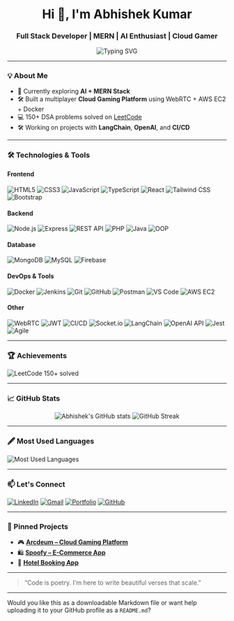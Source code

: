 <h1 align="center">Hi 👋, I'm Abhishek Kumar</h1>
<h3 align="center">Full Stack Developer | MERN | AI Enthusiast | Cloud Gamer</h3>

<p align="center">
  <img src="https://readme-typing-svg.demolab.com?font=Fira+Code&weight=500&size=22&pause=1000&center=true&vCenter=true&width=435&lines=I+build+Real-time+Apps+%F0%9F%92%BB;AI-powered+Web+Solutions+%F0%9F%96%A5%EF%B8%8F;Cloud+Gaming+Projects+%F0%9F%8E%AE+on+AWS" alt="Typing SVG" />
</p>

---

### 💡 About Me

- 🌱 Currently exploring **AI + MERN Stack**
- 🛠️ Built a multiplayer **Cloud Gaming Platform** using WebRTC + AWS EC2 + Docker  
- 💻 150+ DSA problems solved on [LeetCode](https://leetcode.com/u/user1737JS/)
- 🛠️ Working on projects with **LangChain**, **OpenAI**, and **CI/CD**

---


### 🛠️ Technologies & Tools

#### Frontend
<p align="left">
  <img alt="HTML5" src="https://img.shields.io/badge/HTML5-E34F26?logo=html5&logoColor=white" />
  <img alt="CSS3" src="https://img.shields.io/badge/CSS3-1572B6?logo=css3&logoColor=white" />
  <img alt="JavaScript" src="https://img.shields.io/badge/JavaScript-F7DF1E?logo=javascript&logoColor=black" />
  <img alt="TypeScript" src="https://img.shields.io/badge/TypeScript-3178C6?logo=typescript&logoColor=white" />
  <img alt="React" src="https://img.shields.io/badge/React-61DAFB?logo=react&logoColor=black" />
  <img alt="Tailwind CSS" src="https://img.shields.io/badge/Tailwind_CSS-06B6D4?logo=tailwind-css&logoColor=white" />
  <img alt="Bootstrap" src="https://img.shields.io/badge/Bootstrap-7952B3?logo=bootstrap&logoColor=white" />
</p>

#### Backend
<p align="left">
  <img alt="Node.js" src="https://img.shields.io/badge/Node.js-339933?logo=node.js&logoColor=white" />
  <img alt="Express" src="https://img.shields.io/badge/Express.js-000000?logo=express&logoColor=white" />
  <img alt="REST API" src="https://img.shields.io/badge/REST_API-000?logo=rest&logoColor=white" />
  <img alt="PHP" src="https://img.shields.io/badge/PHP-777BB4?logo=php&logoColor=white" />
  <img alt="Java" src="https://img.shields.io/badge/Java-007396?logo=java&logoColor=white" />
  <img alt="OOP" src="https://img.shields.io/badge/OOP-8A2BE2?logo=objectivec&logoColor=white" />
</p>

#### Database
<p align="left">
  <img alt="MongoDB" src="https://img.shields.io/badge/MongoDB-4EA94B?logo=mongodb&logoColor=white" />
  <img alt="MySQL" src="https://img.shields.io/badge/MySQL-4479A1?logo=mysql&logoColor=white" />
  <img alt="Firebase" src="https://img.shields.io/badge/Firebase-FFCA28?logo=firebase&logoColor=black" />
</p>

#### DevOps & Tools
<p align="left">
  <img alt="Docker" src="https://img.shields.io/badge/Docker-2496ED?logo=docker&logoColor=white" />
  <img alt="Jenkins" src="https://img.shields.io/badge/Jenkins-D24939?logo=jenkins&logoColor=white" />
  <img alt="Git" src="https://img.shields.io/badge/Git-F05032?logo=git&logoColor=white" />
  <img alt="GitHub" src="https://img.shields.io/badge/GitHub-181717?logo=github&logoColor=white" />
  <img alt="Postman" src="https://img.shields.io/badge/Postman-FF6C37?logo=postman&logoColor=white" />
  <img alt="VS Code" src="https://img.shields.io/badge/VS_Code-007ACC?logo=visual-studio-code&logoColor=white" />
  <img alt="AWS EC2" src="https://img.shields.io/badge/AWS_EC2-FF9900?logo=amazon-aws&logoColor=white" />
</p>

#### Other
<p align="left">
  <img alt="WebRTC" src="https://img.shields.io/badge/WebRTC-ECD53F?logo=webrtc&logoColor=black" />
  <img alt="JWT" src="https://img.shields.io/badge/JWT-000000?logo=json-web-tokens&logoColor=white" />
  <img alt="CI/CD" src="https://img.shields.io/badge/CI%2FCD-007ACC?logo=azure-devops&logoColor=white" />
  <img alt="Socket.io" src="https://img.shields.io/badge/Socket.io-010101?logo=socket.io&logoColor=white" />
  <img alt="LangChain" src="https://img.shields.io/badge/LangChain-000?logo=python&logoColor=white" />
  <img alt="OpenAI API" src="https://img.shields.io/badge/OpenAI_API-412991?logo=openai&logoColor=white" />
  <img alt="Jest" src="https://img.shields.io/badge/Jest-C21325?logo=jest&logoColor=white" />
  <img alt="Agile" src="https://img.shields.io/badge/Agile-000?logo=jira&logoColor=white" />
</p>


---

### 🏆 Achievements

<p align="left">
  <img src="https://img.shields.io/badge/LeetCode-150%2B_solved-FFA116?logo=leetcode&logoColor=white" alt="LeetCode 150+ solved" />
</p>




---

### 📈 GitHub Stats

<p align="center">
  <img src="https://github-readme-stats.vercel.app/api?username=Abhi75033&show_icons=true&theme=tokyonight" alt="Abhishek's GitHub stats" />
  <img src="https://github-readme-streak-stats.herokuapp.com/?user=Abhi75033&theme=tokyonight" alt="GitHub Streak" />
</p>

---

### 🖋️ Most Used Languages

<p align="left">
  <img src="https://github-readme-stats.vercel.app/api/top-langs/?username=Abhi75033&layout=compact&theme=tokyonight" alt="Most Used Languages" />
</p>



---

### 📫 Let's Connect

[![LinkedIn](https://img.shields.io/badge/-LinkedIn-0A66C2?logo=linkedin&logoColor=white)](https://linkedin.com/in/abhishekkumar-webdev)
[![Gmail](https://img.shields.io/badge/-Gmail-D14836?logo=gmail&logoColor=white)](mailto:abhishyadav1112.21@gmail.com)
[![Portfolio](https://img.shields.io/badge/-Portfolio-000?logo=firefox&logoColor=white)](https://ab-his-hek-kumar.link)
[![GitHub](https://img.shields.io/badge/-GitHub-181717?logo=github&logoColor=white)](https://github.com/Abhi75033)

---

### 📌 Pinned Projects

- 🎮 [**Arcdeum – Cloud Gaming Platform**](https://github.com/Abhi75033/Arcdeum)
- 🛍️ [**Spoofy – E-Commerce App**](https://github.com/Abhi75033/Spoofy)
- 🏨 [**Hotel Booking App**](https://github.com/Abhi75033/Hotel_Booking_APP)

---

> “Code is poetry. I'm here to write beautiful verses that scale.”

---

Would you like this as a downloadable Markdown file or want help uploading it to your GitHub profile as a `README.md`?
